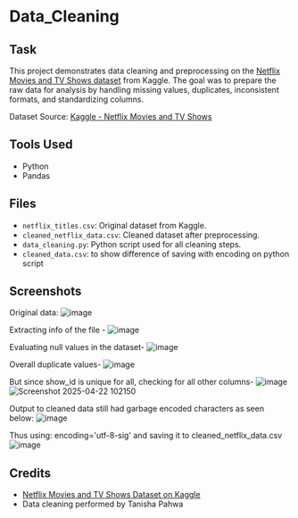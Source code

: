 # Data_Cleaning

## Task
This project demonstrates data cleaning and preprocessing on the [Netflix Movies and TV Shows dataset](https://www.kaggle.com/datasets/shivamb/netflix-shows) from Kaggle. The goal was to prepare the raw data for analysis by handling missing values, duplicates, inconsistent formats, and standardizing columns.

Dataset Source: [Kaggle - Netflix Movies and TV Shows](https://www.kaggle.com/datasets/shivamb/netflix-shows)

## Tools Used
- Python
- Pandas

## Files
- `netflix_titles.csv`: Original dataset from Kaggle.
- `cleaned_netflix_data.csv`: Cleaned dataset after preprocessing.
- `data_cleaning.py`: Python script used for all cleaning steps.
- `cleaned_data.csv`: to show difference of saving with encoding on python script

## Screenshots
Original data:
![image](https://github.com/user-attachments/assets/77c6a660-d132-49e8-8425-a15b8bf084e9)

Extracting info of the file -
![image](https://github.com/user-attachments/assets/744766a6-1a1f-4b44-a71b-bfa3ea3ec969)

Evaluating null values in the dataset-
![image](https://github.com/user-attachments/assets/1206e87a-d09a-45ed-a1f0-9a04aa56b60d)

Overall duplicate values-
![image](https://github.com/user-attachments/assets/233ac79c-df3b-4e5a-9763-2d7ff4292f98)

But since show_id is unique for all, checking for all other columns-
![image](https://github.com/user-attachments/assets/37d4ddab-b400-4893-9515-dbb83667b9fe)
![Screenshot 2025-04-22 102150](https://github.com/user-attachments/assets/f9c6b400-7b66-4dba-92e4-5250c148dadd)

Output to cleaned data still had garbage encoded characters as seen below:
![image](https://github.com/user-attachments/assets/84e3edb0-07a7-4ddf-a8e7-8a2efa0db746)

Thus using: encoding='utf-8-sig' and saving it to cleaned_netflix_data.csv
![image](https://github.com/user-attachments/assets/2075efaa-6c1e-4d64-af4a-1846c1363f2c)

## Credits

- [Netflix Movies and TV Shows Dataset on Kaggle](https://www.kaggle.com/datasets/shivamb/netflix-shows)
- Data cleaning performed by Tanisha Pahwa









